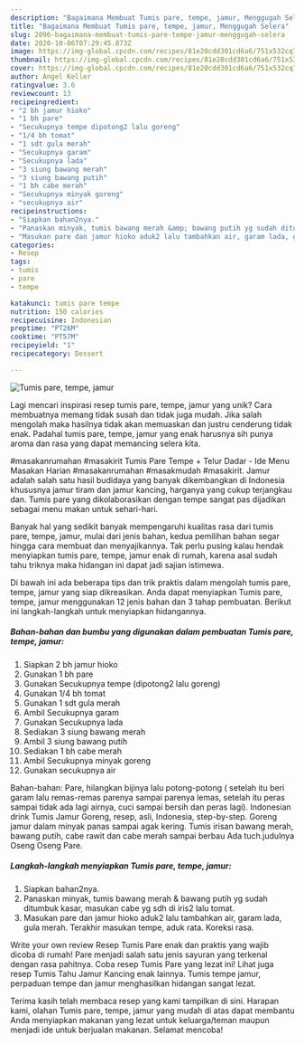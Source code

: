```yaml
---
description: "Bagaimana Membuat Tumis pare, tempe, jamur, Menggugah Selera"
title: "Bagaimana Membuat Tumis pare, tempe, jamur, Menggugah Selera"
slug: 2096-bagaimana-membuat-tumis-pare-tempe-jamur-menggugah-selera
date: 2020-10-06T07:29:45.873Z
image: https://img-global.cpcdn.com/recipes/81e20cdd301cd6a6/751x532cq70/tumis-pare-tempe-jamur-foto-resep-utama.jpg
thumbnail: https://img-global.cpcdn.com/recipes/81e20cdd301cd6a6/751x532cq70/tumis-pare-tempe-jamur-foto-resep-utama.jpg
cover: https://img-global.cpcdn.com/recipes/81e20cdd301cd6a6/751x532cq70/tumis-pare-tempe-jamur-foto-resep-utama.jpg
author: Angel Keller
ratingvalue: 3.6
reviewcount: 13
recipeingredient:
- "2 bh jamur hioko"
- "1 bh pare"
- "Secukupnya tempe dipotong2 lalu goreng"
- "1/4 bh tomat"
- "1 sdt gula merah"
- "Secukupnya garam"
- "Secukupnya lada"
- "3 siung bawang merah"
- "3 siung bawang putih"
- "1 bh cabe merah"
- "Secukupnya minyak goreng"
- "secukupnya air"
recipeinstructions:
- "Siapkan bahan2nya."
- "Panaskan minyak, tumis bawang merah &amp; bawang putih yg sudah ditumbuk kasar, masukan cabe yg sdh di iris2 lalu tomat."
- "Masukan pare dan jamur hioko aduk2 lalu tambahkan air, garam lada, gula merah. Terakhir masukan tempe, aduk rata. Koreksi rasa."
categories:
- Resep
tags:
- tumis
- pare
- tempe

katakunci: tumis pare tempe 
nutrition: 150 calories
recipecuisine: Indonesian
preptime: "PT26M"
cooktime: "PT57M"
recipeyield: "1"
recipecategory: Dessert

---
```



![Tumis pare, tempe, jamur](https://img-global.cpcdn.com/recipes/81e20cdd301cd6a6/751x532cq70/tumis-pare-tempe-jamur-foto-resep-utama.jpg)

Lagi mencari inspirasi resep tumis pare, tempe, jamur yang unik? Cara membuatnya memang tidak susah dan tidak juga mudah. Jika salah mengolah maka hasilnya tidak akan memuaskan dan justru cenderung tidak enak. Padahal tumis pare, tempe, jamur yang enak harusnya sih punya aroma dan rasa yang dapat memancing selera kita.

#masakanrumahan #masakirit Tumis Pare Tempe + Telur Dadar - Ide Menu Masakan Harian #masakanrumahan #masakmudah #masakirit. Jamur adalah salah satu hasil budidaya yang banyak dikembangkan di Indonesia khususnya jamur tiram dan jamur kancing, harganya yang cukup terjangkau dan. Tumis pare yang dikolaborasikan dengan tempe sangat pas dijadikan sebagai menu makan untuk sehari-hari.

Banyak hal yang sedikit banyak mempengaruhi kualitas rasa dari tumis pare, tempe, jamur, mulai dari jenis bahan, kedua pemilihan bahan segar hingga cara membuat dan menyajikannya. Tak perlu pusing kalau hendak menyiapkan tumis pare, tempe, jamur enak di rumah, karena asal sudah tahu triknya maka hidangan ini dapat jadi sajian istimewa.


Di bawah ini ada beberapa tips dan trik praktis dalam mengolah tumis pare, tempe, jamur yang siap dikreasikan. Anda dapat menyiapkan Tumis pare, tempe, jamur menggunakan 12 jenis bahan dan 3 tahap pembuatan. Berikut ini langkah-langkah untuk menyiapkan hidangannya.

<!--inarticleads1-->

##### Bahan-bahan dan bumbu yang digunakan dalam pembuatan Tumis pare, tempe, jamur:

1. Siapkan 2 bh jamur hioko
1. Gunakan 1 bh pare
1. Gunakan Secukupnya tempe (dipotong2 lalu goreng)
1. Gunakan 1/4 bh tomat
1. Gunakan 1 sdt gula merah
1. Ambil Secukupnya garam
1. Gunakan Secukupnya lada
1. Sediakan 3 siung bawang merah
1. Ambil 3 siung bawang putih
1. Sediakan 1 bh cabe merah
1. Ambil Secukupnya minyak goreng
1. Gunakan secukupnya air


Bahan-bahan: Pare, hilangkan bijinya lalu potong-potong ( setelah itu beri garam lalu remas-remas parenya sampai parenya lemas, setelah itu peras sampai tidak ada lagi airnya, cuci sampai bersih dan peras lagi). Indonesian drink Tumis Jamur Goreng, resep, asli, Indonesia, step-by-step. Goreng jamur dalam minyak panas sampai agak kering. Tumis irisan bawang merah, bawang putih, cabe rawit dan cabe merah sampai berbau Ada tuch.judulnya Oseng Oseng Pare. 

<!--inarticleads2-->

##### Langkah-langkah menyiapkan Tumis pare, tempe, jamur:

1. Siapkan bahan2nya.
1. Panaskan minyak, tumis bawang merah &amp; bawang putih yg sudah ditumbuk kasar, masukan cabe yg sdh di iris2 lalu tomat.
1. Masukan pare dan jamur hioko aduk2 lalu tambahkan air, garam lada, gula merah. Terakhir masukan tempe, aduk rata. Koreksi rasa.


Write your own review Resep Tumis Pare enak dan praktis yang wajib dicoba di rumah! Pare menjadi salah satu jenis sayuran yang terkenal dengan rasa pahitnya. Coba resep Tumis Pare yang lezat ini! Lihat juga resep Tumis Tahu Jamur Kancing enak lainnya. Tumis tempe jamur, perpaduan tempe dan jamur menghasilkan hidangan sangat lezat. 

Terima kasih telah membaca resep yang kami tampilkan di sini. Harapan kami, olahan Tumis pare, tempe, jamur yang mudah di atas dapat membantu Anda menyiapkan makanan yang lezat untuk keluarga/teman maupun menjadi ide untuk berjualan makanan. Selamat mencoba!

